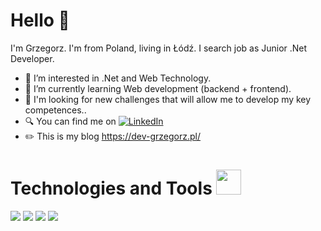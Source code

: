 # Hello 👋

I'm Grzegorz. I'm from Poland, living in Łódź. I search job as Junior .Net Developer. 

- 👀 I’m interested in .Net and Web Technology.
- 🌱 I’m currently learning Web development (backend + frontend).
- 💪 I'm looking for new challenges that will allow me to develop my key competences..
- 🔍 You can find me on [![LinkedIn][1.2]][1]
- ✏️ This is my blog https://dev-grzegorz.pl/

# Technologies and Tools <img src="https://emojipedia-us.s3.dualstack.us-west-1.amazonaws.com/thumbs/120/microsoft/209/desktop-computer_1f5a5.png" width="40px">
![](https://img.shields.io/badge/OS-Windows-informational?style=flat&logo=data:image/svg%2bxml;base64,<BASE64_DATA>)
![](https://img.shields.io/badge/Editor-VisualStudio-informational?style=flat&logo=data:image/svg%2bxml;base64,<BASE64_DATA>)
![](https://img.shields.io/badge/Code-ASP.NET-informational?style=flat&logo=data:image/svg%2bxml;base64,<BASE64_DATA>)
![](https://img.shields.io/badge/Tools-MSSQL-informational?style=flat&logo=data:image/svg%2bxml;base64,<BASE64_DATA>)


[1.2]: https://icons.iconarchive.com/icons/danleech/simple/16/linkedin-icon.png


[1]: https://www.linkedin.com/in/grzegorz-sitkowski-843b4015b/
